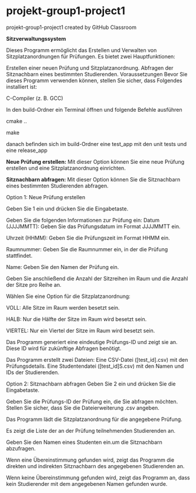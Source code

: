 # projekt-group1-project1
projekt-group1-project1 created by GitHub Classroom

**Sitzverwaltungssystem**

Dieses Programm ermöglicht das Erstellen und Verwalten von Sitzplatzanordnungen für Prüfungen. Es bietet zwei Hauptfunktionen:

Erstellen einer neuen Prüfung und Sitzplatzanordnung.
Abfragen der Sitznachbarn eines bestimmten Studierenden.
Voraussetzungen
Bevor Sie dieses Programm verwenden können, stellen Sie sicher, dass Folgendes installiert ist:

C-Compiler (z. B. GCC)

In den build-Ordner ein Terminal öffnen und folgende Befehle ausführen

cmake ..

make 

danach befinden sich im build-Ordner eine test_app mit den unit tests und eine release_app

**Neue Prüfung erstellen:** Mit dieser Option können Sie eine neue Prüfung erstellen und eine Sitzplatzanordnung einrichten.

**Sitznachbarn abfragen:** Mit dieser Option können Sie die Sitznachbarn eines bestimmten Studierenden abfragen.

Option 1: Neue Prüfung erstellen

Geben Sie 1 ein und drücken Sie die Eingabetaste.

Geben Sie die folgenden Informationen zur Prüfung ein:
Datum (JJJJMMTT): Geben Sie das Prüfungsdatum im Format JJJJMMTT ein.

Uhrzeit (HHMM): Geben Sie die Prüfungszeit im Format HHMM ein.

Raumnummer: Geben Sie die Raumnummer ein, in der die Prüfung stattfindet.

Name: Geben Sie den Namen der Prüfung ein.

Geben Sie anschließend die Anzahl der Sitzreihen im Raum und die Anzahl der Sitze pro Reihe an.

Wählen Sie eine Option für die Sitzplatzanordnung:

VOLL: Alle Sitze im Raum werden besetzt sein.

HALB: Nur die Hälfte der Sitze im Raum wird besetzt sein.

VIERTEL: Nur ein Viertel der Sitze im Raum wird besetzt sein.

Das Programm generiert eine eindeutige Prüfungs-ID und zeigt sie an. 
Diese ID wird für zukünftige Abfragen benötigt.

Das Programm erstellt zwei Dateien:
Eine CSV-Datei ([test_id].csv) mit den Prüfungsdetails.
Eine Studentendatei ([test_id]S.csv) mit den Namen und IDs der Studierenden.

Option 2: Sitznachbarn abfragen
Geben Sie 2 ein und drücken Sie die Eingabetaste.

Geben Sie die Prüfungs-ID der Prüfung ein, die Sie abfragen möchten.
Stellen Sie sicher, dass Sie die Dateierweiterung .csv angeben.

Das Programm lädt die Sitzplatzanordnung für die angegebene Prüfung.

Es zeigt die Liste der an der Prüfung teilnehmenden Studierenden an.

Geben Sie den Namen eines Studenten ein.um die Sitznachbarn abzufragen.

Wenn eine Übereinstimmung gefunden wird, zeigt das Programm die direkten und indirekten Sitznachbarn des angegebenen Studierenden an.

Wenn keine Übereinstimmung gefunden wird, zeigt das Programm an, dass kein Studierender mit dem angegebenen Namen gefunden wurde.
